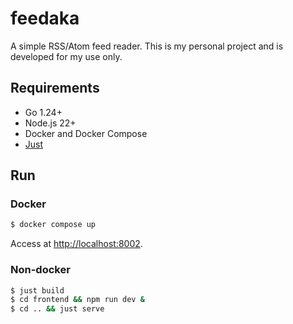# feedaka

A simple RSS/Atom feed reader. This is my personal project and is developed for my use only.

## Requirements

* Go 1.24+
* Node.js 22+
* Docker and Docker Compose
* [Just](https://github.com/casey/just)

## Run

### Docker

```bash
$ docker compose up
```

Access at <http://localhost:8002>.

### Non-docker

```bash
$ just build
$ cd frontend && npm run dev &
$ cd .. && just serve
```